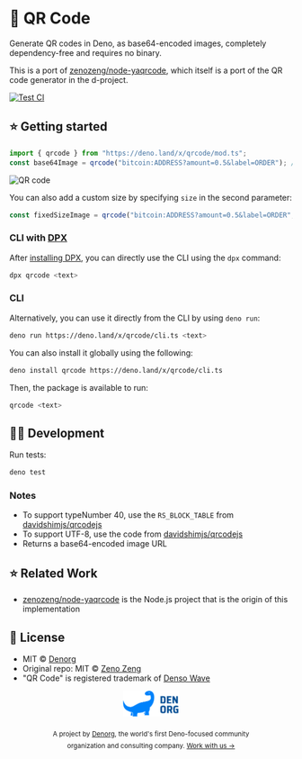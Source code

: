 # 📇 QR Code

Generate QR codes in Deno, as base64-encoded images, completely dependency-free and requires no binary.

This is a port of [zenozeng/node-yaqrcode](https://github.com/zenozeng/node-yaqrcode), which itself is a port of the QR code generator in the d-project.

[![Test CI](https://github.com/denorg/qrcode/workflows/Test%20CI/badge.svg)](https://github.com/denorg/qrcode/actions)

## ⭐ Getting started

```ts
import { qrcode } from "https://deno.land/x/qrcode/mod.ts";
const base64Image = qrcode("bitcoin:ADDRESS?amount=0.5&label=ORDER"); // data:image/gif;base64,...
```

![QR code](https://upload.wikimedia.org/wikipedia/commons/thumb/d/d0/QR_code_for_mobile_English_Wikipedia.svg/240px-QR_code_for_mobile_English_Wikipedia.svg.png)

You can also add a custom size by specifying `size` in the second parameter:

```ts
const fixedSizeImage = qrcode("bitcoin:ADDRESS?amount=0.5&label=ORDER", { size: 500 });
```
### CLI with [DPX](https://github.com/denorg/dpx)

After [installing DPX](https://github.com/denorg/dpx), you can directly use the CLI using the `dpx` command:

```bash
dpx qrcode <text>
```

### CLI

Alternatively, you can use it directly from the CLI by using `deno run`:

```bash
deno run https://deno.land/x/qrcode/cli.ts <text>
```

You can also install it globally using the following:

```bash
deno install qrcode https://deno.land/x/qrcode/cli.ts
```

Then, the package is available to run:

```bash
qrcode <text>
```

## 👩‍💻 Development

Run tests:

```bash
deno test
```

### Notes

- To support typeNumber 40, use the `RS_BLOCK_TABLE` from [davidshimjs/qrcodejs](http://davidshimjs.github.io/qrcodejs/)
- To support UTF-8, use the code from [davidshimjs/qrcodejs](http://davidshimjs.github.io/qrcodejs/)
- Returns a base64-encoded image URL

## ⭐ Related Work

- [zenozeng/node-yaqrcode](https://github.com/zenozeng/node-yaqrcode) is the Node.js project that is the origin of this implementation


## 📄 License

- MIT © [Denorg](https://den.org.in)
- Original repo: MIT © [Zeno Zeng](https://github.com/zenozeng/node-yaqrcode)
- "QR Code" is registered trademark of [Denso Wave](http://www.denso-wave.com/qrcode/faqpatent-e.html)

<p align="center">
  <a href="https://den.org.in">
    <img width="100" alt="" src="https://raw.githubusercontent.com/denorg/denorg/master/logo.svg">
  </a>
</p>
<p align="center">
  <sub>A project by <a href="https://den.org.in">Denorg</a>, the world's first Deno-focused community<br>organization and consulting company. <a href="https://den.org.in">Work with us →</a></sub>
</p>
